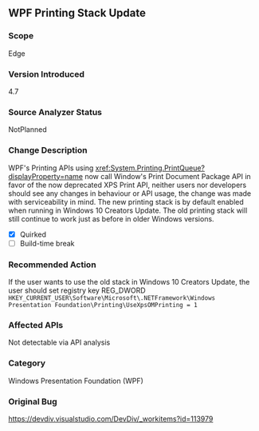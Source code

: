 ## WPF Printing Stack Update

### Scope
Edge

### Version Introduced
4.7

### Source Analyzer Status
NotPlanned

### Change Description

WPF's Printing APIs using <xref:System.Printing.PrintQueue?displayProperty=name>
now call Window's Print Document Package API in favor of the now deprecated XPS
Print API, neither users nor developers should see any changes in behaviour or
API usage, the change was made with serviceability in mind. The new printing
stack is by default enabled when running in Windows 10 Creators Update. The old
printing stack will still continue to work just as before in older Windows
versions.

- [x] Quirked
- [ ] Build-time break

### Recommended Action

If the user wants to use the old stack in Windows 10 Creators Update, the user should set registry key REG_DWORD `HKEY_CURRENT_USER\Software\Microsoft\.NETFramework\Windows Presentation Foundation\Printing\UseXpsOMPrinting = 1`

### Affected APIs
Not detectable via API analysis

### Category
Windows Presentation Foundation (WPF)

### Original Bug
https://devdiv.visualstudio.com/DevDiv/_workitems?id=113979

<!-- breaking change id: 173 -->
